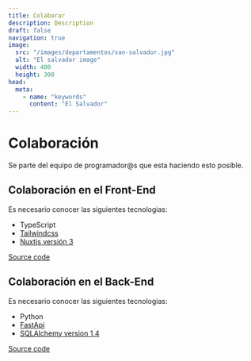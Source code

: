```yaml
---
title: Colaborar
description: Description
draft: false
navigation: true
image:
  src: "/images/departamentos/san-salvador.jpg"
  alt: "El salvador image"
  width: 400
  height: 300
head:
  meta:
    - name: "keywords"
      content: "El Salvador"
---
```

# Colaboración

Se parte del equipo de programador@s que esta haciendo esto posible.

Colaboración en el Front-End
----------------------------

Es necesario conocer las siguientes tecnologias:

*   TypeScript
*   [Tailwindcss](https://tailwindcss.com/docs/installation)
*   [Nuxtjs versión 3](http://nuxt.com)

[Source code](https://github.com/caeher/api-El-Salvador-UI)

Colaboración en el Back-End
---------------------------

Es necesario conocer las siguientes tecnologias:

*   Python
*   [FastApi](https://fastapi.tiangolo.com/)
*   [SQLAlchemy version 1.4](https://docs.sqlalchemy.org/en/14/)

[Source code](https://github.com/standoge/api-El-Salvador/)